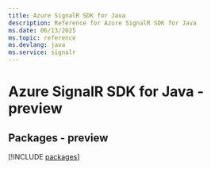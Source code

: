 ```yaml
---
title: Azure SignalR SDK for Java
description: Reference for Azure SignalR SDK for Java
ms.date: 06/13/2025
ms.topic: reference
ms.devlang: java
ms.service: signalr
---
```

# Azure SignalR SDK for Java - preview
## Packages - preview
[!INCLUDE [packages](signalr-index.md)]